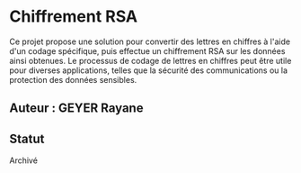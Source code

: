 # Chiffrement RSA 

Ce projet propose une solution pour convertir des lettres en chiffres à l'aide d'un codage spécifique, puis effectue un chiffrement RSA sur les données ainsi obtenues. Le processus de codage de lettres en chiffres peut être utile pour diverses applications, telles que la sécurité des communications ou la protection des données sensibles.

## Auteur : GEYER Rayane 


## Statut

Archivé
